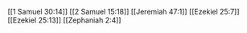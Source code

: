 [[1 Samuel 30:14]]
[[2 Samuel 15:18]]
[[Jeremiah 47:1]]
[[Ezekiel 25:7]]
[[Ezekiel 25:13]]
[[Zephaniah 2:4]]
